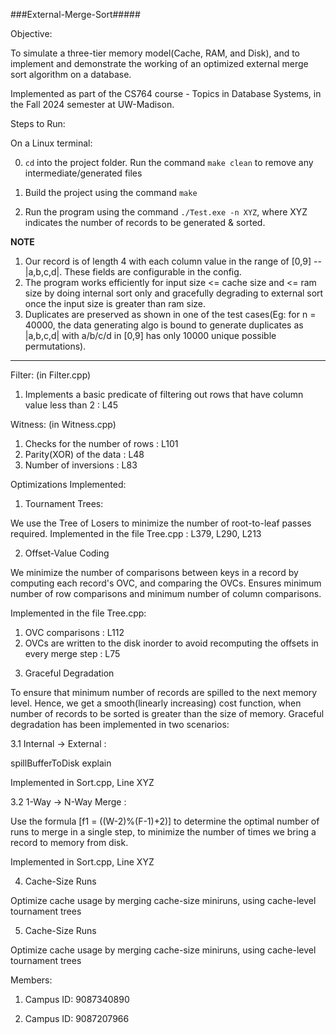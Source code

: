 ###External-Merge-Sort#####

Objective: 

To simulate a three-tier memory model(Cache, RAM, and Disk), and to implement and demonstrate the working of an optimized external merge sort algorithm on a database.

Implemented as part of the CS764 course - Topics in Database Systems, in the Fall 2024 semester at UW-Madison.


Steps to Run:

On a Linux terminal:

0) `cd` into the project folder. Run the command `make clean` to remove any intermediate/generated files

1) Build the project using the command `make`

2) Run the program using the command `./Test.exe -n XYZ`, where XYZ indicates the number of records to be generated & sorted.


********NOTE********
1. Our record is of length 4 with each column value in the range of [0,9] -- |a,b,c,d|. These fields are configurable in the config.
2. The program works efficiently for input size  <= cache size and <= ram size by doing internal sort only and gracefully degrading to external sort once the input size is greater than ram size. 
3. Duplicates are preserved as shown in one of the test cases(Eg: for n = 40000, the data generating algo is bound to generate duplicates as |a,b,c,d| with a/b/c/d in [0,9] has only 10000 unique possible permutations).
*********************

Filter: (in Filter.cpp)
1) Implements a basic predicate of filtering out rows that have column value less than 2 : L45

Witness: (in Witness.cpp)
1) Checks for the number of rows : L101
2) Parity(XOR) of the data : L48
3) Number of inversions : L83

Optimizations Implemented:

1) Tournament Trees:

We use the Tree of Losers to minimize the number of root-to-leaf passes required. Implemented in the file Tree.cpp : L379, L290, L213

2) Offset-Value Coding

We minimize the number of comparisons between keys in a record by computing each record's OVC, and comparing the OVCs. Ensures minimum number of row comparisons and minimum number of column comparisons.

 Implemented in the file Tree.cpp:
 1. OVC comparisons : L112
 2. OVCs are written to the disk inorder to avoid recomputing the offsets in every merge step : L75

3) Graceful Degradation

To ensure that minimum number of records are spilled to the next memory level. Hence, we get a smooth(linearly increasing) cost function, when number of records to be sorted is greater than the size of memory. Graceful degradation has been implemented in two scenarios:

3.1  Internal -> External : 

spillBufferToDisk explain

Implemented in Sort.cpp, Line XYZ

3.2 1-Way -> N-Way Merge :

Use the formula [f1 = ((W-2)%(F-1)+2)] to determine the optimal number of runs to merge in a single step, to minimize the number of times we bring a record to memory from disk. 

Implemented in Sort.cpp, Line XYZ

4) Cache-Size Runs

Optimize cache usage by merging cache-size miniruns, using cache-level tournament trees

5) Cache-Size Runs

Optimize cache usage by merging cache-size miniruns, using cache-level tournament trees

Members:

1) Campus ID: 9087340890

2) Campus ID: 9087207966

